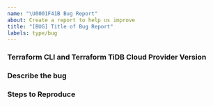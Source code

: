 ```yaml
---
name: "\U0001F41B Bug Report"
about: Create a report to help us improve
title: "[BUG] Title of Bug Report"
labels: type/bug
---
```


### Terraform CLI and Terraform TiDB Cloud Provider Version
<!---
Run `terraform version` to show the version, and paste the result for Terraform and the TiDB Cloud Provider between the ``` marks below.

If you are not running the latest version of Terraform and the TiDB Cloud Provider, please try to reproduce the issue in a more recent version in case it has been fixed already. 
-->

### Describe the bug
<!-- A clear and concise description of what the bug is. -->

### Steps to Reproduce
<!--
Please list the full steps required to reproduce the issue, for example:
1. `terraform init`
2. `terraform apply`
-->
